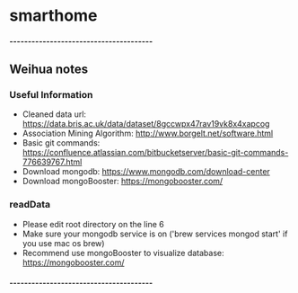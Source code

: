 # smarthome

#### ---------------------------------------
## Weihua notes
### Useful Information
* Cleaned data url: https://data.bris.ac.uk/data/dataset/8gccwpx47rav19vk8x4xapcog
* Association Mining Algorithm: http://www.borgelt.net/software.html
* Basic git commands: https://confluence.atlassian.com/bitbucketserver/basic-git-commands-776639767.html
* Download mongodb: https://www.mongodb.com/download-center
* Download mongoBooster: https://mongobooster.com/

### readData
* Please edit root directory on the line 6
* Make sure your mongodb service is on ('brew services mongod start' if you use mac os brew)
* Recommend use mongoBooster to visualize database: https://mongobooster.com/
#### ---------------------------------------

